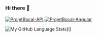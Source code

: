 ### Hi there 👋

<a href="https://github.com/domilx/ProjetBocal-API">
  <img align="center" src="https://github-readme-stats.vercel.app/api/pin/?username=domilx&repo=ProjetBocal-API&show_icons=true&line_height=27&title_color=6aa6f8&text_color=8a919a&icon_color=6aa6f8&bg_color=22272e" alt="ProjetBocal-API" />
</a>

    
<a href="https://github.com/domilx/ProjetBocal-Angular">
  <img align="center" src="https://github-readme-stats.vercel.app/api/pin/?username=domilx&repo=ProjetBocal-Angular&show_icons=true&line_height=27&title_color=6aa6f8&text_color=8a919a&icon_color=6aa6f8&bg_color=22272e" alt="ProjetBocal-Angular" />
</a>

![My GitHub Language Stats](https://github-readme-stats.vercel.app/api/top-langs/?username=jasongaylord&langs_count=5&theme=tokyonight)]()
